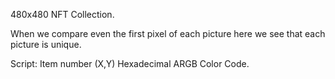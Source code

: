480x480 NFT Collection.

When we compare even the first pixel of each picture here we see that each picture is unique.

Script: Item number (X,Y) Hexadecimal ARGB Color Code.
